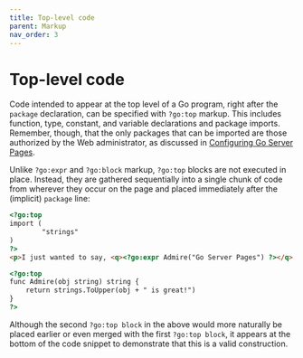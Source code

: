 ```yaml
---
title: Top-level code
parent: Markup
nav_order: 3
---
```


Top-level code
==============

Code intended to appear at the top level of a Go program, right after the `package` declaration, can be specified with `?go:top` markup.  This includes function, type, constant, and variable declarations and package imports.  Remember, though, that the only packages that can be imported are those authorized by the Web administrator, as discussed in [Configuring Go Server Pages](../configure.md).

Unlike `?go:expr` and `?go:block` markup, `?go:top` blocks are not executed in place.  Instead, they are gathered sequentially into a single chunk of code from wherever they occur on the page and placed immediately after the (implicit) `package` line:
```html
<?go:top
import (
        "strings"
)
?>
<p>I just wanted to say, <q><?go:expr Admire("Go Server Pages") ?></q>.</p>

<?go:top
func Admire(obj string) string {
	return strings.ToUpper(obj + " is great!")
}
?>
```
Although the second `?go:top block` in the above would more naturally be placed earlier or even merged with the first `?go:top block`, it appears at the bottom of the code snippet to demonstrate that this is a valid construction.
